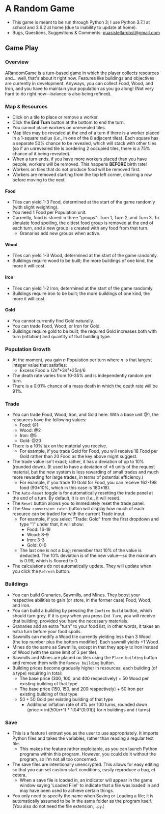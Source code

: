 # A Random Game
* This game is meant to be run through Python 3; I use Python 3.7.1 at school and 3.6.2 at home (due to inability to update at home).
* Bugs, Questions, Suggestions & Comments: quasistellarobst@gmail.com

## Game Play
### Overview
ARandomGame is a turn-based game in which the player collects resources and... well, that's about it right now. Features like buildings and objectives are currently in development. Anyways, you can collect Food, Wood, and Iron, and you have to maintain your population as you go along! (Not very hard to do right now—balance is also being refined).
### Map & Resources
* Click on a tile to place or remove a worker.
* Click the **End Turn** button at the bottom to end the turn.
* You cannot place workers on unrevealed tiles.
* Map tiles may be revealed at the end of a turn if there is a worker placed in a 1-square radius (*i.e.*, in one of the 8 adjacent tiles). Each square has a separate 50% chance to be revealed, which will stack with other tiles (so if an unrevealed tile is bordering 2 occupied tiles, there is a 75% chance of it being revealed).
* When a turn ends, if you have more workers placed than you have people, workers will be removed. This happens **BEFORE** birth rate!
* Workers on tiles that do not produce food will be removed first.
* Workers are removed starting from the top left corner, clearing a row before moving to the next.
#### Food
* Tiles can yield 1-3 Food, determined at the start of the game randomly (with slight weighting).
* You need 1 Food per Population unit.
* Currently, food is stored in three "groups": Turn 1, Turn 2, and Turn 3. To simulate food spoiling, the oldest food group is removed at the end of each turn, and a new group is created with any food from that turn.
  * Granaries add new groups when active.
#### Wood
* Tiles can yield 1-3 Wood, determined at the start of the game randomly.
* Buildings require wood to be built; the more buildings of one kind, the more it will cost.
#### Iron
* Tiles can yield 1-2 Iron, determined at the start of the game randomly.
* Buildings require iron to be built; the more buildings of one kind, the more it will cost.
#### Gold
* You cannot currently find Gold naturally.
* You can trade Food, Wood, or Iron for Gold.
* Buildings require gold to be built; the required Gold increases both with turn (inflation) and quantity of that building type.
### Population Growth
* At the moment, you gain *n* Population per turn where *n* is that largest integer value that satisfies:
  * Excess Food ≥ (2*n*³+3*n*²+25*n*)/6
* The death rate varies from 10-35% and is independently random per turn.
* There is a 0.01% chance of a mass death in which the death rate will be 91%.
### Trade
* You can trade Food, Wood, Iron, and Gold here. With a base unit @1, the resources have the following values:
  * Food: @1
  * Wood: @2
  * Iron: @5
  * Gold: @20
* There is a 10% tax on the material you receive.
  * For example, if you trade Gold for Food, you will receive 18 Food per Gold rather than 20 Food as the key above might suggest.
* The trade value isn't exact; rather, it has a deviation of up to 10% (rounded down). (It used to have a deviation of ±5 units of the request material, but the new system is less rewarding of small trades and much more rewarding for large trades, in terms of potential efficiency.)
  * For example, if you trade 10 Gold for Food, you can receive 162-198 food (90±10%, which in this case is 180±18).
* The `Auto-Reset` toggle is for automatically resetting the trade panel at the end of a turn. By default, it is on (*i.e.*, it will reset).
* The `Reset` button allows you to immediately reset the trade panel.
* The `Show conversion rates` button will display how much of each resource can be traded for with the current Trade input.
  * For example, if you select "Trade: Gold" from the first dropdown and type "1" under that, it will show:
    * Food: 16-19
    * Wood: 8-9
    * Iron: 3-3
    * Gold: 0-0
  * The last one is not a bug; remember that 10% of the value is deducted. The 10% deviation is of the new value—so the maximum is 0.99, which is floored to 0.
* The calculations do not automatically update. They will update when you click the `Refresh` button.
### Buildings
* You can build Granaries, Sawmills, and Mines. They boost your respective abilities to gain (or store, in the former case) Food, Wood, and Iron.
* You can build a building by pressing the `Confirm Build` button, which should turn grey. If it is grey when you press `End Turn`, you will receive that building, provided you have the necessary materials.
* Granaries add an extra "turn" to your food list; in other words, it takes an extra turn before your food spoils.
* Sawmills can modify a Wood tile currently yielding less than 3 Wood (the top number plus the bottom modifier). Each sawmill yields +1 Wood.
* Mines do the same as Sawmills, except in that they apply to Iron instead of Wood (with the same limit of 3 per tile).
* Sawmills and Mines are placed on tiles using the `Place building` button and remove them with the `Remove building` button.
* Building prices become gradually higher in resources, each building (of a type) requiring in total:
  * The base price (300, 100, and 400 respectively) + 50 Wood per existing building of that type
  * The base price (150, 150, and 200 respectively) + 50 Iron per existing building of that type
  * 50 + 50 Gold per existing building of that type
    * Additional inflation rate of 4% per 100 turns, rounded down (price = int(50(*n*+1) * 1.04^(0.01*t*)) for *n* buildings and *t* turns)
### Save
* This is a feature I entrust you as the user to use appropriately. It imports Python files and takes the variables, rather than reading a regular text file.
  * This makes the feature rather exploitable, as you can launch Python programs within this program. However, you could do it without the program, so I'm not all too concerned.
* The save files are intentionally unencrypted. This allows for easy editing so that you can set custom start conditions, easily reproduce a bug, et cetera.
  * When a save file is loaded in, an indicator will appear in the game window saying 'Loaded File!' to indicate that a file was loaded in and may have been used to achieve certain things.
* You only need to specify the name when Saving or Loading a file; it is automatically assumed to be in the same folder as the program itself. (You also do not need the file extension, `.py`.)
